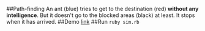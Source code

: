 ##Path-finding
An ant (blue) tries to get to the destination (red) **without any intelligence**. But it doesn't go to the blocked areas (black) at least. It stops when it has arrived.
##Demo
[link](http://cl.ly/3o3o1O3g2f2u)
##Run
`ruby sim.rb`
